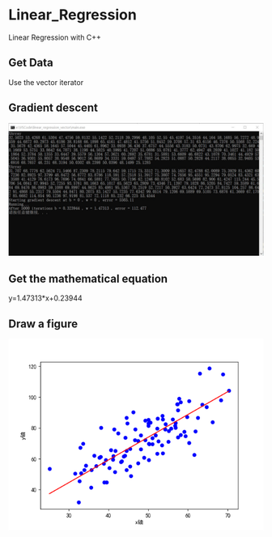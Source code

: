 # Linear_Regression
Linear Regression with C++

## Get Data
Use the vector iterator

## Gradient descent
<img src=https://github.com/JizhouSD/Linear_Regression/blob/main/result.jpg>

## Get the mathematical equation
y=1.47313*x+0.23944

## Draw a figure
<img src=https://github.com/JizhouSD/Linear_Regression/blob/main/linear_regression.png>
